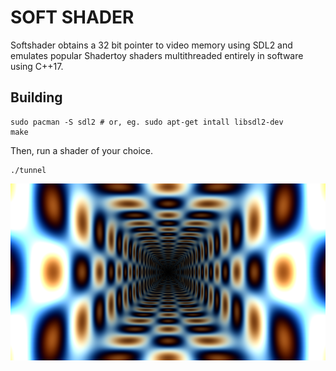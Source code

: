 # SOFT SHADER

Softshader obtains a 32 bit pointer to video memory using SDL2
and emulates popular Shadertoy shaders multithreaded entirely in software using C++17.

## Building

    sudo pacman -S sdl2 # or, eg. sudo apt-get intall libsdl2-dev
    make

Then, run a shader of your choice.

    ./tunnel

![](pic/tunnel.png)
